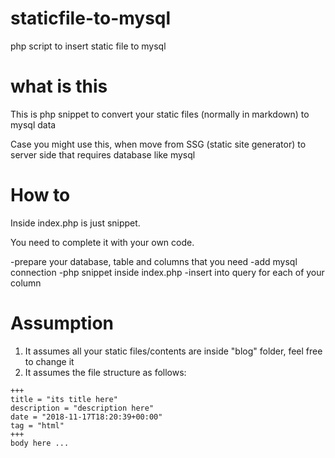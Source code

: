 # staticfile-to-mysql
php script to insert static file to mysql

# what is this
This is php snippet to convert your static files (normally in markdown) to mysql data

Case you might use this, when move from SSG (static site generator)  to server side that requires database like mysql

# How to
Inside index.php is just snippet.

You need to complete it with your own code.

-prepare your database, table and columns that you need
-add mysql connection
-php snippet inside index.php
-insert into query for each of your column

# Assumption
1. It assumes all your static files/contents are inside "blog" folder, feel free to change it
2. It assumes the file structure as follows:
```
+++
title = "its title here"
description = "description here"
date = "2018-11-17T18:20:39+00:00"
tag = "html"
+++ 
body here ...
```
